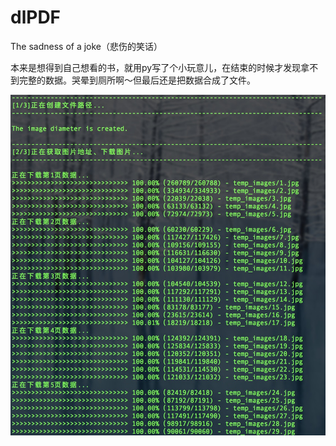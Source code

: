 # dlPDF
The sadness of a joke（悲伤的笑话）

本来是想得到自己想看的书，就用py写了个小玩意儿，在结束的时候才发现拿不到完整的数据。哭晕到厕所啊〜但最后还是把数据合成了文件。

![执行流程](./readmeImg/1.jpg)
